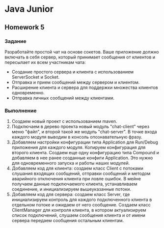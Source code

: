 # Java Junior
## Homework 5

### Задание
Разработайте простой чат на основе сокетов. Ваше приложение должно включать в себя сервер, который принимает сообщения 
от клиентов и пересылает их всем участникам чата:
- Создание простого сервера и клиента с использованием ServerSocket и Socket.
- Отправка и прием сообщений между сервером и клиентом.
- Расширение клиента и сервера для поддержки множества клиентов одновременно.
- Отправка личных сообщений между клиентами.

### Выполнение

1) Создаем новый проект с использованием maven.
2) Подключаем в дерево проекта новый модуль "chat-client" через меню "файл", и второй такой же модуль "chat-server". 
В точке входа каждого модуля выводим в консоль опознавательную фразу.  
3) Добавляем настройки конфигурации типа Application для Run/Debug приложения для каждого модуля. Копируем конфигурация 
для второго клиента. Создаем еще одну конфигурацию типа Compound и добавляем в нее ранее созданные конфиги Application.
Это нужно для одновременного запуска и работы наших модулей.
4) Добавляем код для клиента: создаем класс Client с потоками слушания входящих сообщений, отправки сообщений и методом
аварийного отключения клиента при ловле ошибок. В мейне получаем данные подключаемого клиента, устанавливаем соединение,
и инициализируем вышеуказанные потоки.
5) Добавляем код для сервера: создаем класс Server, где инициализируем контроль для каждого подключенного клиента в 
отдельном потоке и ожидаем от него сообщение. Создаем класс ClientManager для контроля клиента, в котором актуализируем 
список подключений, слушаем сообщения клиента и от имени сервера передаем сообщения остальным клиентам.

